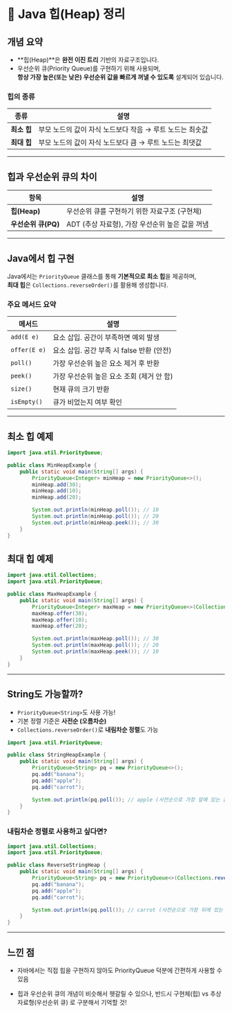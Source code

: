 # 🔺 Java 힙(Heap) 정리

## 개념 요약

- **힙(Heap)**은 **완전 이진 트리** 기반의 자료구조입니다.
- 우선순위 큐(Priority Queue)를 구현하기 위해 사용되며,  
  **항상 가장 높은(또는 낮은) 우선순위 값을 빠르게 꺼낼 수 있도록** 설계되어 있습니다.

### 힙의 종류

| 종류        | 설명                                                     |
| ----------- | -------------------------------------------------------- |
| **최소 힙** | 부모 노드의 값이 자식 노드보다 작음 → 루트 노드는 최솟값 |
| **최대 힙** | 부모 노드의 값이 자식 노드보다 큼 → 루트 노드는 최댓값   |

---

## 힙과 우선순위 큐의 차이

| 항목                | 설명                                            |
| ------------------- | ----------------------------------------------- |
| **힙(Heap)**        | 우선순위 큐를 구현하기 위한 자료구조 (구현체)   |
| **우선순위 큐(PQ)** | ADT (추상 자료형), 가장 우선순위 높은 값을 꺼냄 |

---

## Java에서 힙 구현

Java에서는 `PriorityQueue` 클래스를 통해 **기본적으로 최소 힙**을 제공하며,  
**최대 힙**은 `Collections.reverseOrder()`를 활용해 생성합니다.

### 주요 메서드 요약

| 메서드       | 설명                                      |
| ------------ | ----------------------------------------- |
| `add(E e)`   | 요소 삽입. 공간이 부족하면 예외 발생      |
| `offer(E e)` | 요소 삽입. 공간 부족 시 false 반환 (안전) |
| `poll()`     | 가장 우선순위 높은 요소 제거 후 반환      |
| `peek()`     | 가장 우선순위 높은 요소 조회 (제거 안 함) |
| `size()`     | 현재 큐의 크기 반환                       |
| `isEmpty()`  | 큐가 비었는지 여부 확인                   |

---

## 최소 힙 예제

```java
import java.util.PriorityQueue;

public class MinHeapExample {
    public static void main(String[] args) {
        PriorityQueue<Integer> minHeap = new PriorityQueue<>();
        minHeap.add(30);
        minHeap.add(10);
        minHeap.add(20);

        System.out.println(minHeap.poll()); // 10
        System.out.println(minHeap.poll()); // 20
        System.out.println(minHeap.peek()); // 30
    }
}
```

## 최대 힙 예제

```java
import java.util.Collections;
import java.util.PriorityQueue;

public class MaxHeapExample {
    public static void main(String[] args) {
        PriorityQueue<Integer> maxHeap = new PriorityQueue<>(Collections.reverseOrder());
        maxHeap.offer(30);
        maxHeap.offer(10);
        maxHeap.offer(20);

        System.out.println(maxHeap.poll()); // 30
        System.out.println(maxHeap.poll()); // 20
        System.out.println(maxHeap.peek()); // 10
    }
}
```

---

## String도 가능할까?

- `PriorityQueue<String>`도 사용 가능!
- 기본 정렬 기준은 **사전순 (오름차순)**
- `Collections.reverseOrder()`로 **내림차순 정렬**도 가능

```java
import java.util.PriorityQueue;

public class StringHeapExample {
    public static void main(String[] args) {
        PriorityQueue<String> pq = new PriorityQueue<>();
        pq.add("banana");
        pq.add("apple");
        pq.add("carrot");

        System.out.println(pq.poll()); // apple (사전순으로 가장 앞에 있는 값)
    }
}
```

### 내림차순 정렬로 사용하고 싶다면?

```java
import java.util.Collections;
import java.util.PriorityQueue;

public class ReverseStringHeap {
    public static void main(String[] args) {
        PriorityQueue<String> pq = new PriorityQueue<>(Collections.reverseOrder());
        pq.add("banana");
        pq.add("apple");
        pq.add("carrot");

        System.out.println(pq.poll()); // carrot (사전순으로 가장 뒤에 있는 값)
    }
}
```

---

## 느낀 점

- 자바에서는 직접 힙을 구현하지 않아도 PriorityQueue 덕분에 간편하게 사용할 수 있음

- 힙과 우선순위 큐의 개념이 비슷해서 헷갈릴 수 있으나,
  반드시 구현체(힙) vs 추상 자료형(우선순위 큐) 로 구분해서 기억할 것!
